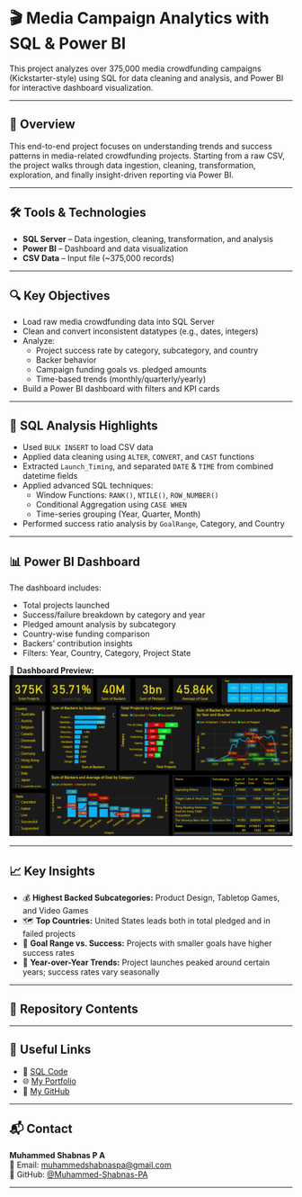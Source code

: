 # 🎬 Media Campaign Analytics with SQL & Power BI

This project analyzes over 375,000 media crowdfunding campaigns (Kickstarter-style) using SQL for data cleaning and analysis, and Power BI for interactive dashboard visualization.

---

## 📌 Overview

This end-to-end project focuses on understanding trends and success patterns in media-related crowdfunding projects. Starting from a raw CSV, the project walks through data ingestion, cleaning, transformation, exploration, and finally insight-driven reporting via Power BI.

---

## 🛠 Tools & Technologies
- **SQL Server** – Data ingestion, cleaning, transformation, and analysis
- **Power BI** – Dashboard and data visualization
- **CSV Data** – Input file (~375,000 records)

---

## 🔍 Key Objectives

- Load raw media crowdfunding data into SQL Server
- Clean and convert inconsistent datatypes (e.g., dates, integers)
- Analyze:
  - Project success rate by category, subcategory, and country
  - Backer behavior
  - Campaign funding goals vs. pledged amounts
  - Time-based trends (monthly/quarterly/yearly)
- Build a Power BI dashboard with filters and KPI cards

---

## 🧠 SQL Analysis Highlights

- Used `BULK INSERT` to load CSV data
- Applied data cleaning using `ALTER`, `CONVERT`, and `CAST` functions
- Extracted `Launch_Timing`, and separated `DATE` & `TIME` from combined datetime fields
- Applied advanced SQL techniques:
  - Window Functions: `RANK()`, `NTILE()`, `ROW_NUMBER()`
  - Conditional Aggregation using `CASE WHEN`
  - Time-series grouping (Year, Quarter, Month)
- Performed success ratio analysis by `GoalRange`, Category, and Country

---

## 📊 Power BI Dashboard

The dashboard includes:
- Total projects launched
- Success/failure breakdown by category and year
- Pledged amount analysis by subcategory
- Country-wise funding comparison
- Backers’ contribution insights
- Filters: Year, Country, Category, Project State

📸 **Dashboard Preview:**
![Media Campaign Dashboard](dashboard.png)

---

## 📈 Key Insights

- 💰 **Highest Backed Subcategories:** Product Design, Tabletop Games, and Video Games
- 🗺️ **Top Countries:** United States leads both in total pledged and in failed projects
- 🎯 **Goal Range vs. Success:** Projects with smaller goals have higher success rates
- 📆 **Year-over-Year Trends:** Project launches peaked around certain years; success rates vary seasonally

---

## 📁 Repository Contents


---

## 🔗 Useful Links

- 📄 [SQL Code](MediaP.sql)
- 🌐 [My Portfolio](https://datascienceportfol.io/muhammedshabnaspa)
- 💼 [My GitHub](https://github.com/Muhammed-Shabnas-PA)

---

## 📬 Contact

**Muhammed Shabnas P A**  
📧 Email: muhammedshabnaspa@gmail.com  
🔗 GitHub: [@Muhammed-Shabnas-PA](https://github.com/Muhammed-Shabnas-PA)

---


